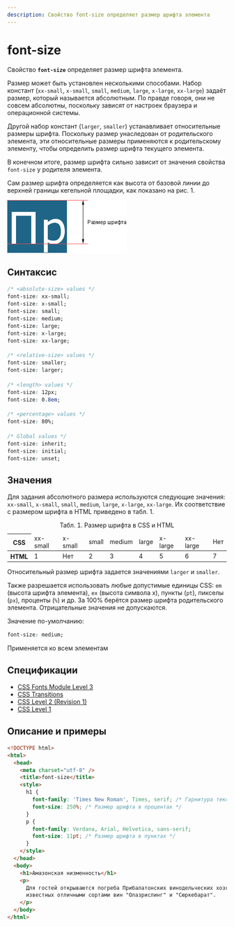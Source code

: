```yaml
---
description: Свойство font-size определяет размер шрифта элемента
---
```


# font-size

Свойство **`font-size`** определяет размер шрифта элемента.

Размер может быть установлен несколькими способами. Набор констант (`xx-small`, `x-small`, `small`, `medium`, `large`, `x-large`, `xx-large`) задаёт размер, который называется абсолютным. По правде говоря, они не совсем абсолютны, поскольку зависят от настроек браузера и операционной системы.

Другой набор констант (`larger`, `smaller`) устанавливает относительные размеры шрифта. Поскольку размер унаследован от родительского элемента, эти относительные размеры применяются к родительскому элементу, чтобы определить размер шрифта текущего элемента.

В конечном итоге, размер шрифта сильно зависит от значения свойства `font-size` у родителя элемента.

Сам размер шрифта определяется как высота от базовой линии до верхней границы кегельной площадки, как показано на рис. 1.

![Рис. 1. Размер шрифта](css_font-size_1.png)

## Синтаксис

```css
/* <absolute-size> values */
font-size: xx-small;
font-size: x-small;
font-size: small;
font-size: medium;
font-size: large;
font-size: x-large;
font-size: xx-large;

/* <relative-size> values */
font-size: smaller;
font-size: larger;

/* <length> values */
font-size: 12px;
font-size: 0.8em;

/* <percentage> values */
font-size: 80%;

/* Global values */
font-size: inherit;
font-size: initial;
font-size: unset;
```

## Значения

Для задания абсолютного размера используются следующие значения: `xx-small`, `x-small`, `small`, `medium`, `large`, `x-large`, `xx-large`. Их соответствие с размером шрифта в HTML приведено в табл. 1.

<table>
<caption>Табл. 1. Размер шрифта в CSS и HTML</caption>
<thead>
<tr><th>CSS</th><td>xx-small</td><td>x-small</td><td>small</td><td>medium</td><td>large</td><td>x-large</td><td>xx-large</td><td>Нет</td></tr>
</thead>
<tbody>
<tr><th>HTML</th><td>1</td><td>Нет</td><td>2</td><td>3</td><td>4</td><td>5</td><td>6</td><td>7</td>
</tr>
</tbody>
</table>

Относительный размер шрифта задается значениями `larger` и `smaller`.

Также разрешается использовать любые допустимые единицы CSS: `em` (высота шрифта элемента), `ex` (высота символа х), пункты (`pt`), пикселы (`px`), проценты (`%`) и др. За 100% берётся размер шрифта родительского элемента. Отрицательные значения не допускаются.

Значение по-умолчанию:

```css
font-size: medium;
```

Применяется ко всем элементам

## Спецификации

- [CSS Fonts Module Level 3](http://dev.w3.org/csswg/css3-fonts/#font-size-prop)
- [CSS Transitions](http://dev.w3.org/csswg/css-transitions/#animatable-css)
- [CSS Level 2 (Revision 1)](http://www.w3.org/TR/CSS2/fonts.html#propdef-font-size)
- [CSS Level 1](http://www.w3.org/TR/CSS1/#font-size)

## Описание и примеры

```html
<!DOCTYPE html>
<html>
  <head>
    <meta charset="utf-8" />
    <title>font-size</title>
    <style>
      h1 {
        font-family: 'Times New Roman', Times, serif; /* Гарнитура текста */
        font-size: 250%; /* Размер шрифта в процентах */
      }
      p {
        font-family: Verdana, Arial, Helvetica, sans-serif;
        font-size: 11pt; /* Размер шрифта в пунктах */
      }
    </style>
  </head>
  <body>
    <h1>Амазонская низменность</h1>
    <p>
      Для гостей открываются погреба Прибалатонских винодельческих хозяйств,
      известных отличными сортами вин "Олазрислинг" и "Сюркебарат".
    </p>
  </body>
</html>
```
